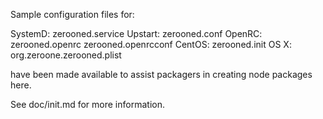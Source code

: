 Sample configuration files for:

SystemD: zerooned.service
Upstart: zerooned.conf
OpenRC:  zerooned.openrc
         zerooned.openrcconf
CentOS:  zerooned.init
OS X:    org.zeroone.zerooned.plist

have been made available to assist packagers in creating node packages here.

See doc/init.md for more information.

